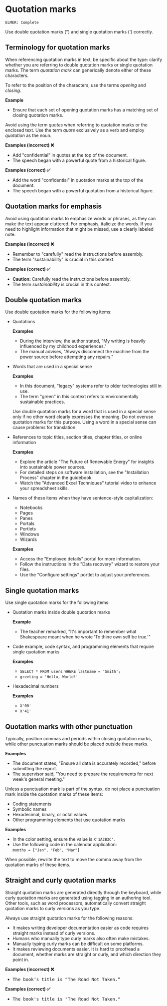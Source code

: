 # Quotation marks

<code>ELMER: Complete</code>

Use double quotation marks (") and single quotation marks (') correctly.

## Terminology for quotation marks

When referencing quotation marks in text, be specific about the type: clarify whether you are referring to double quotation marks or single quotation marks. The term *quotation mark* can generically denote either of these characters.

To refer to the position of the characters, use the terms *opening* and *closing*.

**Example**
- Ensure that each set of opening quotation marks has a matching set of closing quotation marks.

Avoid using the term *quotes* when referring to quotation marks or the enclosed text. Use the term *quote* exclusively as a verb and employ *quotation* as the noun.

**Examples (incorrect) ❌**
- Add "confidential" in quotes at the top of the document.
- The speech began with a powerful quote from a historical figure.

**Examples (correct) ✅**
- Add the word "confidential" in quotation marks at the top of the document.
- The speech began with a powerful quotation from a historical figure.

## Quotation marks for emphasis

Avoid using quotation marks to emphasize words or phrases, as they can make the text appear cluttered. For emphasis, italicize the words. If you need to highlight information that might be missed, use a clearly labeled note.

**Examples (incorrect) ❌**
- Remember to "carefully" read the instructions before assembly.
- The term "sustainability" is crucial in this context.

**Examples (correct) ✅**
- **Caution:** Carefully read the instructions before assembly.
- The term *sustainability* is crucial in this context.

## Double quotation marks

Use double quotation marks for the following items:

- Quotations

  **Examples**
    - During the interview, the author stated, "My writing is heavily influenced by my childhood experiences."
    - The manual advises, "Always disconnect the machine from the power source before attempting any repairs."

- Words that are used in a special sense

  **Examples**
    - In this document, "legacy" systems refer to older technologies still in use.
    - The term "green" in this context refers to environmentally sustainable practices.

  Use double quotation marks for a word that is used in a special sense only if no other word clearly expresses the meaning. Do not overuse quotation marks for this purpose. Using a word in a special sense can cause problems for translation.

- References to topic titles, section titles, chapter titles, or online information

  **Examples**
    - Explore the article "The Future of Renewable Energy" for insights into sustainable power sources.
    - For detailed steps on software installation, see the "Installation Process" chapter in the guidebook.
    - Watch the "Advanced Excel Techniques" tutorial video to enhance your spreadsheet skills.

- Names of these items when they have sentence-style capitalization:
  - Notebooks
  - Pages
  - Panes
  - Portals
  - Portlets
  - Windows
  - Wizards

  **Examples**
    - Access the "Employee details" portal for more information.
    - Follow the instructions in the "Data recovery" wizard to restore your files.
    - Use the "Configure settings" portlet to adjust your preferences.

## Single quotation marks

Use single quotation marks for the following items:

- Quotation marks inside double quotation marks

  **Example**
    - The teacher remarked, "It's important to remember what Shakespeare meant when he wrote 'To thine own self be true.'"

- Code example, code syntax, and programming elements that require single quotation marks

  **Examples**
  - `SELECT * FROM users WHERE lastname = 'Smith';`
  - `greeting = 'Hello, World!'`

- Hexadecimal numbers

  **Examples**
  - `X'00'`
  - `X'41'`

## Quotation marks with other punctuation

Typically, position commas and periods within closing quotation marks, while other punctuation marks should be placed outside these marks.

**Examples**
- The document states, "Ensure all data is accurately recorded," before submitting the report.
- The supervisor said, "You need to prepare the requirements for next week's general meeting."

Unless a punctuation mark is part of the syntax, do not place a punctuation mark inside the quotation marks of these items:
- Coding statements
- Symbolic names
- Hexadecimal, binary, or octal values
- Other programming elements that use quotation marks

**Examples**
- In the color setting, ensure the value is `X'1A2B3C'`.
- Use the following code in the calendar application:<br>`months = ["Jan", "Feb", "Mar"]`

When possible, rewrite the text to move the comma away from the quotation marks of these items.

## Straight and curly quotation marks

Straight quotation marks are generated directly through the keyboard, while curly quotation marks are generated using tagging in an authoring tool. Other tools, such as word processors, automatically convert straight quotation marks to curly versions as you type.

Always use straight quotation marks for the following reasons:

- It makes writing developer documentation easier as code requires straight marks instead of curly versions.
- Humans who manually type curly marks also often make mistakes.
- Manually typing curly marks can be difficult on some platforms.
- It makes reviewing documents easier. It is hard to proofread a document, whether marks are straight or curly, and which direction they point in.

**Examples (incorrect) ❌**
- <pre>The book’s title is “The Road Not Taken.”</pre>

**Examples (correct) ✅**
- <pre>The book's title is "The Road Not Taken."</pre>
